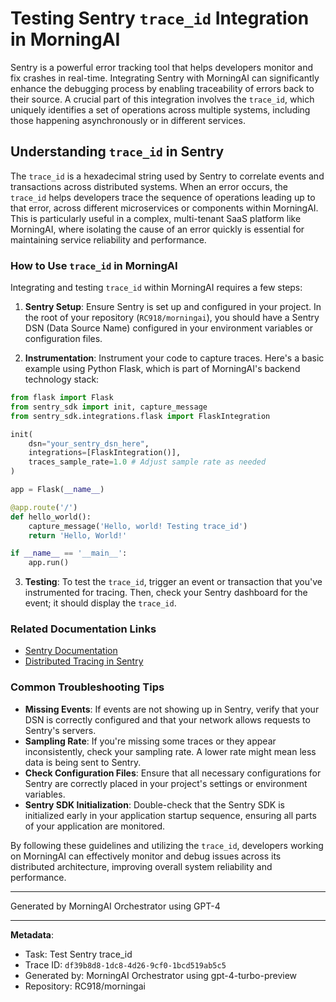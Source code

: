 # Testing Sentry `trace_id` Integration in MorningAI

Sentry is a powerful error tracking tool that helps developers monitor and fix crashes in real-time. Integrating Sentry with MorningAI can significantly enhance the debugging process by enabling traceability of errors back to their source. A crucial part of this integration involves the `trace_id`, which uniquely identifies a set of operations across multiple systems, including those happening asynchronously or in different services.

## Understanding `trace_id` in Sentry

The `trace_id` is a hexadecimal string used by Sentry to correlate events and transactions across distributed systems. When an error occurs, the `trace_id` helps developers trace the sequence of operations leading up to that error, across different microservices or components within MorningAI. This is particularly useful in a complex, multi-tenant SaaS platform like MorningAI, where isolating the cause of an error quickly is essential for maintaining service reliability and performance.

### How to Use `trace_id` in MorningAI

Integrating and testing `trace_id` within MorningAI requires a few steps:

1. **Sentry Setup**: Ensure Sentry is set up and configured in your project. In the root of your repository (`RC918/morningai`), you should have a Sentry DSN (Data Source Name) configured in your environment variables or configuration files.

2. **Instrumentation**: Instrument your code to capture traces. Here's a basic example using Python Flask, which is part of MorningAI's backend technology stack:

```python
from flask import Flask
from sentry_sdk import init, capture_message
from sentry_sdk.integrations.flask import FlaskIntegration

init(
    dsn="your_sentry_dsn_here",
    integrations=[FlaskIntegration()],
    traces_sample_rate=1.0 # Adjust sample rate as needed
)

app = Flask(__name__)

@app.route('/')
def hello_world():
    capture_message('Hello, world! Testing trace_id')
    return 'Hello, World!'

if __name__ == '__main__':
    app.run()
```

3. **Testing**: To test the `trace_id`, trigger an event or transaction that you've instrumented for tracing. Then, check your Sentry dashboard for the event; it should display the `trace_id`.

### Related Documentation Links

- [Sentry Documentation](https://docs.sentry.io/platforms/python/guides/flask/)
- [Distributed Tracing in Sentry](https://docs.sentry.io/product/sentry-basics/tracing/distributed-tracing/)

### Common Troubleshooting Tips

- **Missing Events**: If events are not showing up in Sentry, verify that your DSN is correctly configured and that your network allows requests to Sentry's servers.
- **Sampling Rate**: If you're missing some traces or they appear inconsistently, check your sampling rate. A lower rate might mean less data is being sent to Sentry.
- **Check Configuration Files**: Ensure that all necessary configurations for Sentry are correctly placed in your project's settings or environment variables.
- **Sentry SDK Initialization**: Double-check that the Sentry SDK is initialized early in your application startup sequence, ensuring all parts of your application are monitored.

By following these guidelines and utilizing the `trace_id`, developers working on MorningAI can effectively monitor and debug issues across its distributed architecture, improving overall system reliability and performance.

---
Generated by MorningAI Orchestrator using GPT-4

---

**Metadata**:
- Task: Test Sentry trace_id
- Trace ID: `df39b8d8-1dc8-4d26-9cf0-1bcd519ab5c5`
- Generated by: MorningAI Orchestrator using gpt-4-turbo-preview
- Repository: RC918/morningai
